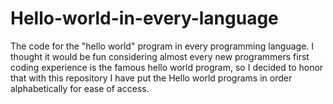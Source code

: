 # Hello-world-in-every-language
The code for the "hello world" program in every programming language. I thought it would be fun considering almost every  new programmers first coding experience is the famous hello world program, so I decided to honor that with this repository
I have put the Hello world programs in order alphabetically for ease of access.
